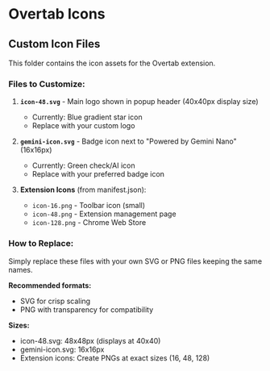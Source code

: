 # Overtab Icons

## Custom Icon Files

This folder contains the icon assets for the Overtab extension.

### Files to Customize:

1. **`icon-48.svg`** - Main logo shown in popup header (40x40px display size)
   - Currently: Blue gradient star icon
   - Replace with your custom logo

2. **`gemini-icon.svg`** - Badge icon next to "Powered by Gemini Nano" (16x16px)
   - Currently: Green check/AI icon
   - Replace with your preferred badge icon

3. **Extension Icons** (from manifest.json):
   - `icon-16.png` - Toolbar icon (small)
   - `icon-48.png` - Extension management page
   - `icon-128.png` - Chrome Web Store

### How to Replace:

Simply replace these files with your own SVG or PNG files keeping the same names.

**Recommended formats:**
- SVG for crisp scaling
- PNG with transparency for compatibility

**Sizes:**
- icon-48.svg: 48x48px (displays at 40x40)
- gemini-icon.svg: 16x16px
- Extension icons: Create PNGs at exact sizes (16, 48, 128)

